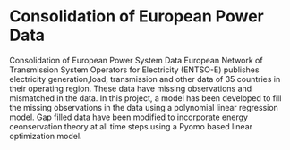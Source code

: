 # Consolidation of European Power Data
Consolidation of European Power System Data
European Network of Transmission System Operators for Electricity (ENTSO-E) publishes electricity generation,load, transmission and other data of 35 countries in their operating region.
These data have missing observations and mismatched in the data.
In this project, a model has been developed to fill the missing observations in the data using a polynomial linear regression model.
Gap filled data have been modified to incorporate energy ceonservation theory at all time steps using a Pyomo based linear optimization model.
